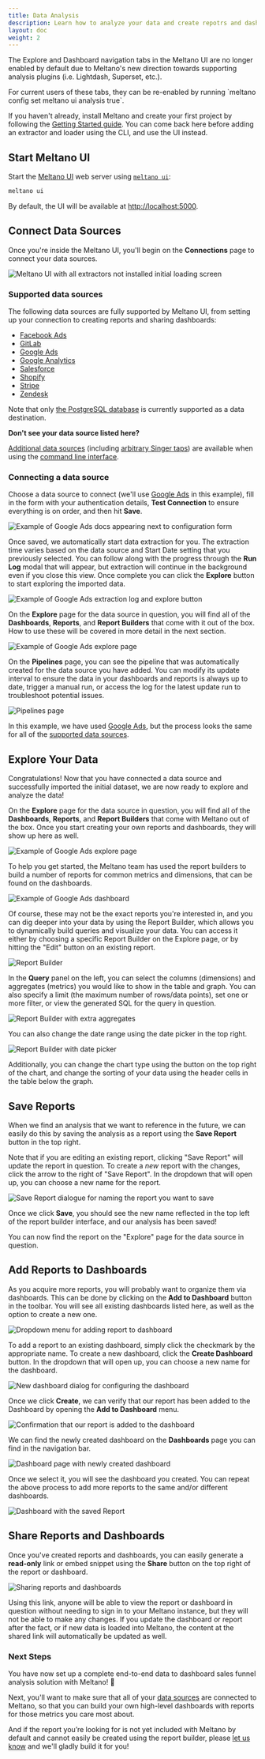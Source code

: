 ```yaml
---
title: Data Analysis
description: Learn how to analyze your data and create repotrs and dashboards.
layout: doc
weight: 2
---
```


<div class="notification">
  <p>The Explore and Dashboard navigation tabs in the Meltano UI are no longer enabled by default due to Meltano's new direction towards supporting analysis plugins (i.e. Lightdash, Superset, etc.).</p>
  <p>For current users of these tabs, they can be re-enabled by running `meltano config set meltano ui analysis true`.</p>
</div>

If you haven't already, install Meltano and create your first project by following the [Getting Started guide](/getting-started/getting-started). You can come back here before adding an extractor and loader using the CLI, and use the UI instead.

## Start Meltano UI

Start the [Meltano UI](/reference/ui) web server using [`meltano ui`](/reference/command-line-interface#ui):

```bash
meltano ui
```

By default, the UI will be available at <http://localhost:5000>.

## Connect Data Sources

Once you're inside the Meltano UI, you'll begin on the **Connections** page to connect your data sources.

![Meltano UI with all extractors not installed initial loading screen](images/analysis/1-connections.png)

### Supported data sources

The following data sources are fully supported by Meltano UI, from setting up your connection to creating reports and sharing dashboards:

* [Facebook Ads](https://hub.meltano.com/extractors/facebook.html)
* [GitLab](https://hub.meltano.com/extractors/gitlab.html)
* [Google Ads](https://hub.meltano.com/extractors/adwords.html)
* [Google Analytics](https://hub.meltano.com/extractors/google-analytics.html)
* [Salesforce](https://hub.meltano.com/extractors/salesforce.html)
* [Shopify](https://hub.meltano.com/extractors/shopify.html)
* [Stripe](https://hub.meltano.com/extractors/stripe.html)
* [Zendesk](https://hub.meltano.com/extractors/zendesk.html)

Note that only [the PostgreSQL database](https://hub.meltano.com/loaders/postgres.html) is currently supported as a data destination.

<div class="notification is-info">
  <p><strong>Don't see your data source listed here?</strong></p>
  <p><a href="https://hub.meltano.com/extractors/">Additional data sources</a> (including <a href="https://www.singer.io/#taps">arbitrary Singer taps</a>) are available when using the <a href="/reference/command-line-interface">command line interface</a>.</p>
</div>

### Connecting a data source

Choose a data source to connect (we'll use [Google Ads](https://hub.meltano.com/extractors/adwords.html) in this example), fill in the form with your authentication details, **Test Connection** to ensure everything is on order, and then hit **Save**.

![Example of Google Ads docs appearing next to configuration form](images/analysis/2-connection-setup-populated.png)

Once saved, we automatically start data extraction for you. The extraction time varies based on the data source and Start Date setting that you previously selected. You can follow along with the progress through the **Run Log** modal that will appear, but extraction will continue in the background even if you close this view. Once complete you can click the **Explore** button to start exploring the imported data.

![Example of Google Ads extraction log and explore button](images/analysis/3-run-log-complete.png)

On the **Explore** page for the data source in question, you will find all of the **Dashboards**, **Reports**, and **Report Builders** that come with it out of the box. How to use these will be covered in more detail in the next section.

![Example of Google Ads explore page](images/analysis/4-explore.png)

On the **Pipelines** page, you can see the pipeline that was automatically created for the data source you have added. You can modify its update interval to ensure the data in your dashboards and reports is always up to date, trigger a manual run, or access the log for the latest update run to troubleshoot potential issues.

![Pipelines page](images/analysis/5-pipelines.png)

In this example, we have used [Google Ads](https://hub.meltano.com/extractors/adwords.html), but the process looks the same for all of the [supported data sources](#supported-data-sources).

## Explore Your Data

Congratulations! Now that you have connected a data source and successfully imported the initial dataset, we are now ready to explore and analyze the data!

On the **Explore** page for the data source in question, you will find all of the **Dashboards**, **Reports**, and **Report Builders** that come with Meltano out of the box. Once you start creating your own reports and dashboards, they will show up here as well.

![Example of Google Ads explore page](images/analysis/4-explore.png)

To help you get started, the Meltano team has used the report builders to build a number of reports for common metrics and dimensions, that can be found on the dashboards.

![Example of Google Ads dashboard](images/analysis/6-default-dashboard.png)

Of course, these may not be the exact reports you're interested in, and you can dig deeper into your data by using the Report Builder, which allows you to dynamically build queries and visualize your data. You can access it either by choosing a specific Report Builder on the Explore page, or by hitting the "Edit" button on an existing report.

![Report Builder](images/analysis/7-report-builder.png)

In the **Query** panel on the left, you can select the columns (dimensions) and aggregates (metrics) you would like to show in the table and graph. You can also specify a limit (the maximum number of rows/data points), set one or more filter, or view the generated SQL for the query in question.

![Report Builder with extra aggregates](images/analysis/8-report-builder-modified.png)

You can also change the date range using the date picker in the top right.

![Report Builder with date picker](images/analysis/9-report-builder-date-picker.png)

Additionally, you can change the chart type using the button on the top right of the chart, and change the sorting of your data using the header cells in the table below the graph.

## Save Reports

When we find an analysis that we want to reference in the future, we can easily do this by saving the analysis as a report using the **Save Report** button in the top right.

Note that if you are editing an existing report, clicking "Save Report" will update the report in question. To create a _new_ report with the changes, click the arrow to the right of "Save Report". In the dropdown that will open up, you can choose a new name for the report.

![Save Report dialogue for naming the report you want to save](images/analysis/10-report-builder-save-as.png)

Once we click **Save**, you should see the new name reflected in the top left of the report builder interface, and our analysis has been saved!

You can now find the report on the "Explore" page for the data source in question.

## Add Reports to Dashboards

As you acquire more reports, you will probably want to organize them via dashboards. This can be done by clicking on the **Add to Dashboard** button in the toolbar. You will see all existing dashboards listed here, as well as the option to create a new one.

![Dropdown menu for adding report to dashboard](images/analysis/11-report-builder-add-to-dashboard.png)

To add a report to an existing dashboard, simply click the checkmark by the appropriate name. To create a new dashboard, click the **Create Dashboard** button. In the dropdown that will open up, you can choose a new name for the dashboard.

![New dashboard dialog for configuring the dashboard](images/analysis/12-report-builder-create-dashboard.png)

Once we click **Create**, we can verify that our report has been added to the Dashboard by opening the **Add to Dashboard** menu.

![Confirmation that our report is added to the dashboard](images/analysis/13-report-builder-dashboard-saved.png)

We can find the newly created dashboard on the **Dashboards** page you can find in the navigation bar.

![Dashboard page with newly created dashboard](images/analysis/14-dashboards.png)

Once we select it, you will see the dashboard you created. You can repeat the above process to add more reports to the same and/or different dashboards.

![Dashboard with the saved Report](images/analysis/15-overview-dashboard.png)

## Share Reports and Dashboards

Once you've created reports and dashboards, you can easily generate a **read-only** link or embed snippet using the **Share** button on the top right of the report or dashboard.

![Sharing reports and dashboards](images/analysis/16-share-dashboard.png)

Using this link, anyone will be able to view the report or dashboard in question without needing to sign in to your Meltano instance, but they will not be able to make any changes. If you update the dashboard or report after the fact, or if new data is loaded into Meltano, the content at the shared link will automatically be updated as well.

### Next Steps

You have now set up a complete end-to-end data to dashboard sales funnel analysis solution with Meltano! 🎉

Next, you'll want to make sure that all of your [data sources](#supported-data-sources) are connected to Meltano, so that you can build your own high-level dashboards with reports for those metrics you care most about.

And if the report you’re looking for is not yet included with Meltano by default and cannot easily be created using the report builder, please [let us know](https://gitlab.com/meltano/meltano/-/issues/new) and we'll gladly build it for you!
